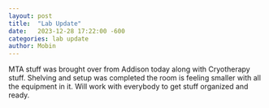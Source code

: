 ```yaml
---
layout: post
title:  "Lab Update"
date:   2023-12-28 17:22:00 -600
categories: lab update
author: Mobin
---
```

MTA stuff was brought over from Addison today along with Cryotherapy stuff.  Shelving and setup was completed the room is feeling smaller with all the equipment in it.  Will work with everybody to get stuff organized and ready.